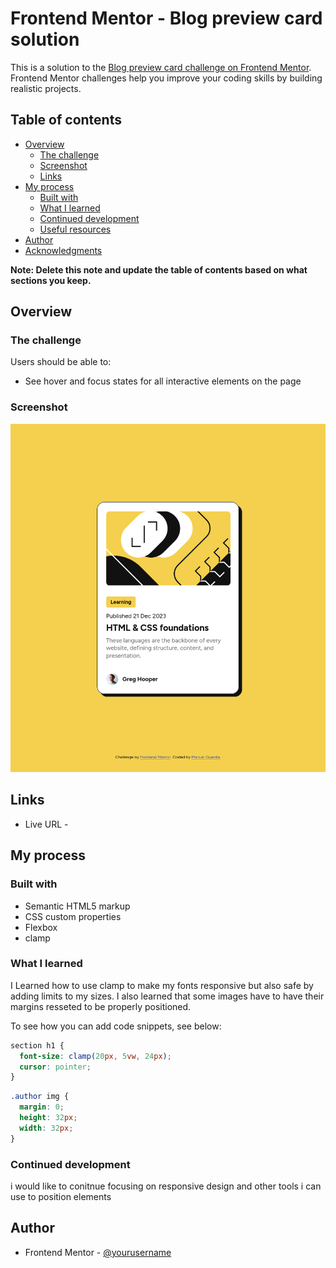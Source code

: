 # Frontend Mentor - Blog preview card solution

This is a solution to the [Blog preview card challenge on Frontend Mentor](https://www.frontendmentor.io/challenges/blog-preview-card-ckPaj01IcS). Frontend Mentor challenges help you improve your coding skills by building realistic projects.

## Table of contents

- [Overview](#overview)
  - [The challenge](#the-challenge)
  - [Screenshot](#screenshot)
  - [Links](#links)
- [My process](#my-process)
  - [Built with](#built-with)
  - [What I learned](#what-i-learned)
  - [Continued development](#continued-development)
  - [Useful resources](#useful-resources)
- [Author](#author)
- [Acknowledgments](#acknowledgments)

**Note: Delete this note and update the table of contents based on what sections you keep.**

## Overview

### The challenge

Users should be able to:

- See hover and focus states for all interactive elements on the page

### Screenshot

![](/Blow-preview.png)

## Links

- Live URL -

## My process

### Built with

- Semantic HTML5 markup
- CSS custom properties
- Flexbox
- clamp

### What I learned

I Learned how to use clamp to make my fonts responsive but also safe by adding limits to my sizes.
I also learned that some images have to have their margins resseted to be properly positioned.

To see how you can add code snippets, see below:

```css
section h1 {
  font-size: clamp(20px, 5vw, 24px);
  cursor: pointer;
}
```

```css
.author img {
  margin: 0;
  height: 32px;
  width: 32px;
}
```

### Continued development

i would like to conitnue focusing on responsive design and other tools i can use to position elements

## Author

- Frontend Mentor - [@yourusername](https://www.frontendmentor.io/profile/yourusername)
